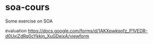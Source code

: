 # soa-cours
Some exercise on SOA

évaluation https://docs.google.com/forms/d/1AKXpwkqofz_P1VEDR-d0UxjZdRq0cYkkjn_XuGDeixA/viewform
